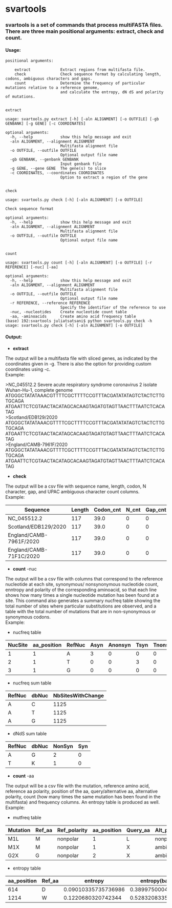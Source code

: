 # svartools

### svartools is a set of commands that process multiFASTA files. There are three main positional arguments: extract, check and count. 

#### Usage:
```
positional arguments:

    extract             Extract regions from multifasta file.
    check               Check sequence format by calculating length, codons, ambiguous characters and gaps.
    count               Determine the frequency of particular mutations relative to a reference genome, 
                        and calculate the entropy, dN dS and polarity of mutations.


extract

usage: svartools.py extract [-h] [-aln ALIGNMENT] [-o OUTFILE] [-gb GENBANK] [-g GENE] [-c COORDINATES]

optional arguments:
  -h, --help            show this help message and exit
  -aln ALIGNMENT, --alignment ALIGNMENT
                        Multifasta alignment file
  -o OUTFILE, --outfile OUTFILE
                        Optional output file name
  -gb GENBANK, --genbank GENBANK
                        Input genbank file
  -g GENE, --gene GENE  The gene(s) to slice
  -c COORDINATES, --coordinates COORDINATES
                        Option to extract a region of the gene


check

usage: svartools.py check [-h] [-aln ALIGNMENT] [-o OUTFILE]

Check sequence format

optional arguments:
  -h, --help            show this help message and exit
  -aln ALIGNMENT, --alignment ALIGNMENT
                        Multifasta alignment file
  -o OUTFILE, --outfile OUTFILE
                        Optional output file name


count

usage: svartools.py count [-h] [-aln ALIGNMENT] [-o OUTFILE] [-r REFERENCE] [-nuc] [-aa]

optional arguments:
  -h, --help            show this help message and exit
  -aln ALIGNMENT, --alignment ALIGNMENT
                        Multifasta alignment file
  -o OUTFILE, --outfile OUTFILE
                        Optional output file name
  -r REFERENCE, --reference REFERENCE
                        Specify the identifier of the reference to use
  -nuc, -nucleotides    Create nucleotide count table
  -aa, -aminoacids      Create amino acid frequency table
(base) 192:svartools juliatsatsani$ python svartools.py check -h
usage: svartools.py check [-h] [-aln ALIGNMENT] [-o OUTFILE]
```

#### Output:

- **extract** 

The output will be a multifasta file with sliced genes, as indicated by the coordinates given in -g. There is also the option for providing custom coordinates using -c. \
Example: 

\>NC_045512.2 Severe acute respiratory syndrome coronavirus 2 isolate Wuhan-Hu-1, complete genome \
ATGGGCTATATAAACGTTTTCGCTTTTCCGTTTACGATATATAGTCTACTCTTGTGCAGA \
ATGAATTCTCGTAACTACATAGCACAAGTAGATGTAGTTAACTTTAATCTCACATAG \
\>Scotland/EDB129/2020 \
ATGGGCTATATAAACGTTTTCGCTTTTCCGTTTACGATATATAGTCTACTCTTGTGCAGA \
ATGAATTCTCGTAACTACATAGCACAAGTAGATGTAGTTAACTTTAATCTCACATAG \
\>England/CAMB-7961F/2020 \
ATGGGCTATATAAACGTTTTCGCTTTTCCGTTTACGATATATAGTCTACTCTTGTGCAGA \
ATGAATTCTCGTAACTACATAGCACAAGTAGATGTAGTTAACTTTAATCTCACATAG 


- **check** 

The output will be a csv file with sequence name, length, codon, N character, gap, and UPAC ambiguous character count columns.\
Example:

| Sequence |	Length  | Codon_cnt|	N_cnt |	Gap_cnt |	Ambi_cnt |
| --- | --- | --- | --- | ---| --- |
| NC_045512.2 |117| 39.0 |0 |	0 |	0 |
| Scotland/EDB129/2020 |117 |39.0 |	0 |	0	| 0 |
| England/CAMB-7961F/2020 | 	117 |	 39.0 |	0 |	0	| 0 |
| England/CAMB-71F1C/2020 |	117	| 39.0 |	0	| 0 |	0 |

- **count** -nuc 

The output will be a csv file with columns that correspond to the reference nucleotide at each site, synonymous/ nonsynonymous nucleotide count, enntropy and polarity of the corresponding aminoacid, so that each line shows how many times a single nucleotide mutation has been found at a site. This command also generates a summary nucfreq table showing the total number of sites where particular substitutions are observed, and a table with the total number of mutations that are in non-synonymous or synonymous codons. \
Example:

- nucfreq table

| NucSite | aa_position | RefNuc | Asyn | Anonsyn | Tsyn | Tnonsyn | Gsyn | Gnonsyn | Csyn | Cnonsyn | entropy | Ref_polarity |
| --- | --- | --- | --- | ---| --- | --- | --- | --- | --- | --- | ---| --- |
| 1 | 1 | A |	3 | 0 | 0 | 0 | 0 | 0 | 0 | 0 | 0 | nonpolar  |
| 2 | 1 | T |	0 | 0 | 3 | 0 | 0 | 0 | 0 | 0 | 0 | nonpolar  |
| 3	| 1 | G |	0	| 0	| 0	| 0	| 3 | 0 | 0 | 0 | 0 | nonpolar  |

- nucfreq sum table

| RefNuc | dbNuc |  NbSitesWithChange |
| --- | --- | --- |
| A | C | 1125  |
| A | T | 1125  |
| A | G | 1125  |

- dNdS sum table

| RefNuc | dbNuc |  NonSyn  | Syn |
| --- | --- | --- |--- |
| A | G | 2 | 0 |
| T | K | 1 | 0 |

- **count** -aa 

The output will be a csv file with the mutation, reference amino acid, reference aa polarity, position of the aa, query/alternative aa, alternative polarity, count (how many times the same mutation has been found in the multifasta) and frequency columns. An entropy table is produced as well.  \
Example:

- mutfreq table

| Mutation |	Ref_aa	| Ref_polarity	| aa_position	| Query_aa | Alt_polarity	| frequency	| count |
| --- | --- | --- | --- | ---| --- | --- | --- |
| M1L	| M	| nonpolar	|1	| L	| nonpolar	| 3,82E+10	| 1 |
| M1X	| M	| nonpolar	|1	| X	| ambiguous	| 0.0012979576255010498	| 34 |
| G2X	| G	| nonpolar	|2	| X	| ambiguous	| 0.0012216071769421645	| 32 |


- entropy table

| aa_position | Ref_aa  | entropy | entropy(base 2) | nb_nonsyn | nb_syn  | dN/dS|
| --- | --- | --- | --- | ---| --- | --- |
| 614 | D | 0.09010335735736986 | 0.38997500048077083 | 2 | 0 | inf|
| 1214  | W | 0.1220680320742344  |  0.5283208335737187 | 1 | 0 | inf|
